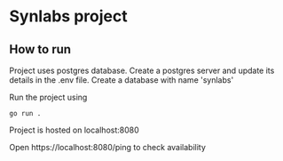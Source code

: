 # Synlabs project

## How to run
Project uses postgres database. Create a postgres server and update its details in the .env file.
Create a database with name 'synlabs'

Run the project using 
```
go run .
```
Project is hosted on localhost:8080

Open https://localhost:8080/ping to check availability